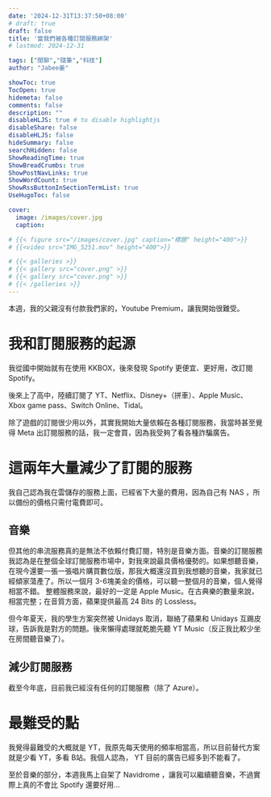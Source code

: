 ```yaml
---
date: '2024-12-31T13:37:50+08:00'
# draft: true
draft: false
title: '當我們被各種訂閱服務綁架'
# lastmod: 2024-12-31

tags: ["閒聊","隨筆","科技"]
author: "Jabee姜"

showToc: true
TocOpen: true
hidemeta: false
comments: false
description: ""
disableHLJS: true # to disable highlightjs
disableShare: false
disableHLJS: false
hideSummary: false
searchHidden: false
ShowReadingTime: true
ShowBreadCrumbs: true
ShowPostNavLinks: true
ShowWordCount: true
ShowRssButtonInSectionTermList: true
UseHugoToc: false

cover:
  image: /images/cover.jpg
  caption: 

# {{< figure src="/images/cover.jpg" caption="標題" height="400">}}
# {{<video src="IMG_5251.mov" height="400">}}

# {{< galleries >}}
# {{< gallery src="cover.png" >}}
# {{< gallery src="cover.png" >}}
# {{< /galleries >}}
---
```


本週，我的父親沒有付款我們家的，Youtube Premium，讓我開始很難受。

# 我和訂閱服務的起源

我從國中開始就有在使用 KKBOX，後來發現 Spotify 更便宜、更好用，改訂閱 Spotify。

後來上了高中，陸續訂閱了 YT、Netflix、Disney+（拼車）、Apple Music、 Xbox game pass、Switch Online、Tidal。

除了遊戲的訂閱很少用以外，其實我開始大量依賴在各種訂閱服務，我當時甚至覺得 Meta 出訂閱服務的話，我一定會買，因為我受夠了看各種詐騙廣告。

# 這兩年大量減少了訂閱的服務

我自己認為我在雲儲存的服務上面，已經省下大量的費用，因為自己有 NAS ，所以備份的價格只需付電費即可。

## 音樂

但其他的串流服務真的是無法不依賴付費訂閱，特別是音樂方面。音樂的訂閱服務我認為是在整個全球訂閱服務市場中，對我來說最具價格優勢的。如果想聽音樂，在現今還要一張一張唱片購買數位版，那我大概還沒買到我想聽的音樂，我家就已經傾家蕩產了。所以一個月 3-6塊美金的價格，可以聽一整個月的音樂，個人覺得相當不錯。
整體服務來說，最好的一定是 Apple Music。在古典樂的數量來說，相當完整；在音質方面，蘋果提供最高 24 Bits 的 Lossless。

但今年夏天，我的學生方案突然被 Unidays 取消，聯絡了蘋果和 Unidays 互踢皮球，告訴我是對方的問題。後來懶得處理就乾脆先聽 YT Music（反正我比較少坐在房間聽音樂了）。

## 減少訂閱服務

截至今年底，目前我已經沒有任何的訂閱服務（除了 Azure）。



# 最難受的點

我覺得最難受的大概就是 YT，我原先每天使用的頻率相當高，所以目前替代方案就是少看 YT，多看 B站。我個人認為， YT 目前的廣告已經多到不能看了。

至於音樂的部分，本週我馬上自架了 Navidrome ，讓我可以繼續聽音樂，不過實際上真的不會比 Spotify 還要好用...



